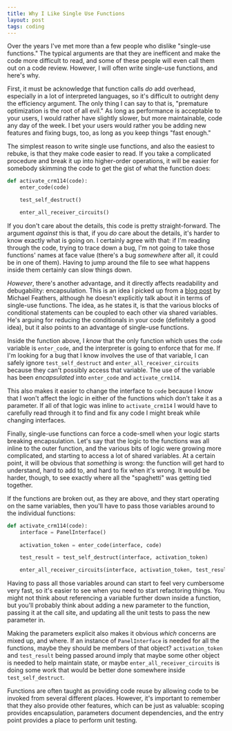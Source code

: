```yaml
---
title: Why I Like Single Use Functions
layout: post
tags: coding
---
```


Over the years I've met more than a few people who dislike "single-use
functions." The typical arguments are that they are inefficent and
make the code more difficult to read, and some of these people will
even call them out on a code review. However, I will often write
single-use functions, and here's why.

First, it must be acknowledge that function calls *do* add overhead,
especially in a lot of interpreted languages, so it's difficult to
outright deny the efficiency argument. The only thing I can say to
that is, "premature optimization is the root of all evil." As long as
performance is acceptable to your users, I would rather have slightly
slower, but more maintainable, code any day of the week. I bet your
users would rather you be adding new features and fixing bugs, too, as
long as you keep things "fast enough."

The simplest reason to write single use functions, and also the
easiest to rebuke, is that they make code easier to read. If you take
a complicated procedure and break it up into higher-order operations,
it will be easier for somebody skimming the code to get the gist of
what the function does:

```python
def activate_crm114(code):
    enter_code(code)

    test_self_destruct()

    enter_all_receiver_circuits()
```

If you don't care about the details, this code is pretty
straight-forward. The argument *against* this is that, if you *do*
care about the details, it's harder to know exactly what is going
on. I certainly agree with that: if I'm reading through the code,
trying to trace down a bug, I'm not going to take those functions'
names at face value (there's a bug *somewhere* after all, it could be
in one of them). Having to jump around the file to see what happens
inside them certainly can slow things down.

*However*, there's another advantage, and it directly affects
readability and debugability: encapsulation. This is an idea I picked
up from a
[blog post](http://michaelfeathers.typepad.com/michael_feathers_blog/2013/11/unconditional-programming.html)
by Michael Feathers, although he doesn't explicitly talk about it in
terms of single-use functions. The idea, as he states it, is that the
various blocks of conditional statements can be coupled to each other
via shared variables. He's arguing for reducing the conditionals in
your code (definitely a good idea), but it also points to an advantage
of single-use functions.

Inside the function above, I *know* that the only function which uses
the `code` variable is `enter_code`, and the interpreter is going to
enforce that for me. If I'm looking for a bug that I know involves the
use of that variable, I can safely ignore `test_self_destruct` and
`enter_all_receiver_circuits` because they can't possibly access that
variable. The use of the variable has been *encapsulated* into
`enter_code` and `activate_crm114`.

This also makes it easier to change the interface to `code` because I
know that I won't affect the logic in either of the functions which
don't take it as a parameter. If all of that logic was inline to
`activate_crm114` I would have to carefully read through it to find
and fix any code I might break while changing interfaces.

Finally, single-use functions can force a code-smell when your logic
starts breaking encapsulation. Let's say that the logic to the
functions was all inline to the outer function, and the various bits
of logic were growing more complicated, and starting to access a lot
of shared variables. At a certain point, it will be obvious that
*something* is wrong: the function will get hard to understand, hard
to add to, and hard to fix when it's wrong. It would be harder,
though, to see exactly where all the "spaghetti" was getting tied
together.

If the functions are broken out, as they are above, and they start
operating on the same variables, then you'll have to pass those
variables around to the individual functions:

```python
def activate_crm114(code):
    interface = PanelInterface()
	
    activation_token = enter_code(interface, code)

    test_result = test_self_destruct(interface, activation_token)

    enter_all_receiver_circuits(interface, activation_token, test_result)
```

Having to pass all those variables around can start to feel very
cumbersome very fast, so it's easier to see when you need to start
refactoring things. You might not think about referencing a variable
further down inside a function, but you'll probably think about adding
a new parameter to the function, passing it at the call site, and
updating all the unit tests to pass the new parameter in.

Making the parameters explicit also makes it obvious *which* concerns
are mixed up, and where. If an instance of `PanelInterface` is needed
for all the functions, maybe they should be members of that object?
`activation_token` and `test_result` being passed around imply that
maybe some other object is needed to help maintain state, or maybe
`enter_all_receiver_circuits` is doing some work that would be better
done somewhere inside `test_self_destruct`.

Functions are often taught as providing code reuse by allowing code to
be invoked from several different places. However, it's important to
remember that they also provide other features, which can be just as
valuable: scoping provides encapsulation, parameters document
dependencies, and the entry point provides a place to perform unit
testing.
